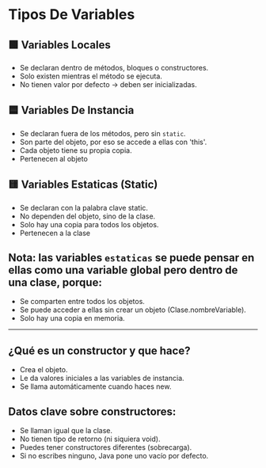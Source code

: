# Tipos De Variables  

## 🟩 Variables Locales
* Se declaran dentro de métodos, bloques o constructores.  
* Solo existen mientras el método se ejecuta.  
* No tienen valor por defecto → deben ser inicializadas.  

## 🟦 Variables De Instancia
* Se declaran fuera de los métodos, pero sin `static`.  
* Son parte del objeto, por eso se accede a ellas con 'this'.  
* Cada objeto tiene su propia copia.  
* Pertenecen al objeto  

## 🟨 Variables Estaticas (Static)
* Se declaran con la palabra clave static.  
* No dependen del objeto, sino de la clase.  
* Solo hay una copia para todos los objetos.  
* Pertenecen a la clase  

## Nota: las variables `estaticas` se puede pensar en ellas como una variable global pero dentro de una clase, porque:  
* Se comparten entre todos los objetos.  
* Se puede acceder a ellas sin crear un objeto (Clase.nombreVariable).  
* Solo hay una copia en memoria.  

---

## ¿Qué es un constructor y que hace?  
* Crea el objeto.  
* Le da valores iniciales a las variables de instancia.  
* Se llama automáticamente cuando haces new.  

## Datos clave sobre constructores:  
* Se llaman igual que la clase.  
* No tienen tipo de retorno (ni siquiera void).  
* Puedes tener constructores diferentes (sobrecarga).  
* Si no escribes ninguno, Java pone uno vacío por defecto.  


